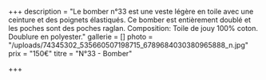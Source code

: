 +++
description = "Le bomber n°33 est une veste légère en toile avec une ceinture et des poignets élastiqués. Ce bomber est entièrement doublé et les poches sont des poches raglan. Composition: Toile de jouy 100% coton. Doublure en polyester."
gallerie = []
photo = "/uploads/74345302_535660507198715_6789684030380965888_n.jpg"
prix = "150€"
titre = "N°33 - Bomber"

+++
